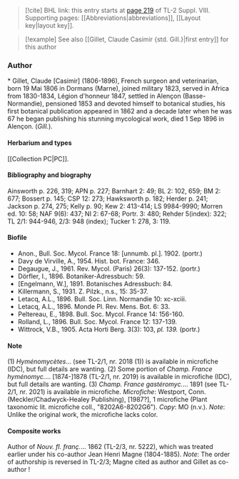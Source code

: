 > [!cite] BHL link: this entry starts at [page 219](https://www.biodiversitylibrary.org/item/103832#page/231/mode/1up) of TL-2 Suppl. VIII.
> Supporting pages: [[Abbreviations|abbreviations]], [[Layout key|layout key]].

> [!example] See also [[Gillet, Claude Casimir {std. Gill.}|first entry]] for this author

### Author

\* Gillet, Claude \[Casimir\] (1806-1896), French surgeon and veterinarian, born 19 Mai 1806 in Dormans (Marne), joined military 1823, served in Africa from 1830-1834, Légion d'honneur 1847, settled in Alençon (Basse-Normandie), pensioned 1853 and devoted himself to botanical studies, his first botanical publication appeared in 1862 and a decade later when he was 67 he began publishing his stunning mycological work, died 1 Sep 1896 in Alençon. (*Gill.*).

#### Herbarium and types

[[Collection PC|PC]].

#### Bibliography and biography

Ainsworth p. 226, 319; APN p. 227; Barnhart 2: 49; BL 2: 102, 659; BM 2: 677; Bossert p. 145; CSP 12: 273; Hawksworth p. 182; Herder p. 241; Jackson p. 274, 275; Kelly p. 90; Kew 2: 413-414; LS 9984-9990; Morren ed. 10: 58; NAF 9(6): 437; NI 2: 67-68; Portr. 3: 480; Rehder 5(index): 322; TL 2/1: 944-946, 2/3: 948 (index); Tucker 1: 278, 3: 119.

#### Biofile

- Anon., Bull. Soc. Mycol. France 18: \[unnumb. pl.\]. 1902. (portr.)
- Davy de Virville, A., 1954. Hist. bot. France: 346.
- Degaugue, J., 1961. Rev. Mycol. (Paris) 26(3): 137-152. (portr.)
- Dörfler, I., 1896. Botaniker-Adressbuch: 59.
- \[Engelmann, W.\], 1891. Botanisches Adressbuch: 84.
- Killermann, S., 1931. Z. Pilzk., n.s., 15: 35-37.
- Letacq, A.L., 1896. Bull. Soc. Linn. Normandie 10: xc-xciii.
- Letacq, A.L., 1896. Monde Pl. Rev. Mens. Bot. 6: 33.
- Peltereau, E., 1898. Bull. Soc. Mycol. France 14: 156-160.
- Rolland, L., 1896. Bull. Soc. Mycol. France 12: 137-139.
- Wittrock, V.B., 1905. Acta Horti Berg. 3(3): 103, *pl. 139.* (portr.)

#### Note

(1) *Hyménomycètes*... (see TL-2/1, nr. 2018 (1)) is available in microfiche (IDC), but full details are wanting.
(2) Some portion of *Champ. France hyménomyc.*... \[1874-\]1878 (TL-2/1, nr. 2019) is available in microfiche (IDC), but full details are wanting.
(3) *Champ. France gastéromyc.*... 1891 (see TL-2/1, nr. 2021) is available in microfiche. *Microfiche*: Westport, Conn. (Meckler/Chadwyck-Healey Publishing), \[1987?\], 1 microfiche (Plant taxonomic lit. microfiche coll., "8202A6-8202G6"). *Copy*: MO (n.v.). *Note*: Unlike the original work, the microfiche lacks color.

#### Composite works

Author of *Nouv. fl. franç.*... 1862 (TL-2/3, nr. 5222), which was treated earlier under his co-author Jean Henri Magne (1804-1885). *Note*: The order of authorship is reversed in TL-2/3; Magne cited as author and Gillet as co-author !

